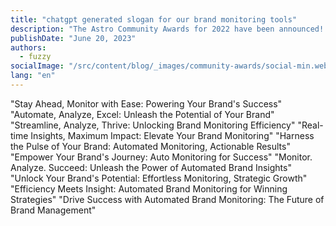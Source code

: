 ```yaml
---
title: "chatgpt generated slogan for our brand monitoring tools"
description: "The Astro Community Awards for 2022 have been announced! These awards recognize the Astro community members who went above and beyond the past year. Read more to find out who was recognized!"
publishDate: "June 20, 2023"
authors:
  - fuzzy
socialImage: "/src/content/blog/_images/community-awards/social-min.webp"
lang: "en"
---
```


"Stay Ahead, Monitor with Ease: Powering Your Brand's Success"
"Automate, Analyze, Excel: Unleash the Potential of Your Brand"
"Streamline, Analyze, Thrive: Unlocking Brand Monitoring Efficiency"
"Real-time Insights, Maximum Impact: Elevate Your Brand Monitoring"
"Harness the Pulse of Your Brand: Automated Monitoring, Actionable Results"
"Empower Your Brand's Journey: Auto Monitoring for Success"
"Monitor. Analyze. Succeed: Unleash the Power of Automated Brand Insights"
"Unlock Your Brand's Potential: Effortless Monitoring, Strategic Growth"
"Efficiency Meets Insight: Automated Brand Monitoring for Winning Strategies"
"Drive Success with Automated Brand Monitoring: The Future of Brand Management"